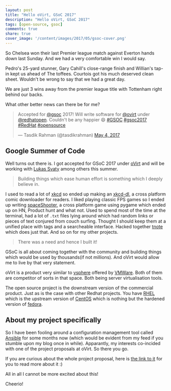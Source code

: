 ```yaml
---
layout: post
title: "Hello oVirt, GSoC 2017"
description: "Hello oVirt, GSoC 2017"
tags: [open-source, gsoc]
comments: true
share: true
cover_image: '/content/images/2017/05/gsoc-cover.png'
---
```


So Chelsea won their last Premier league match against Everton hands down last Sunday. And we had a very comfortable win I would say. 

Pedro's 25-yard stunner, Gary Cahill's close-range finish and Willian's tap-in kept us ahead of The toffees. Courtois got his much deserved clean sheet. Wouldn't be wrong to say that we had a great day.

We are just 3 wins away from the premier league title with Tottenham right behind our backs.

What other better news can there be for me?

<blockquote class="twitter-tweet" data-lang="en"><p lang="en" dir="ltr">Accepted for <a href="https://twitter.com/gsoc">@gsoc</a> 2017! Will write software for <a href="https://twitter.com/ovirt">@ovirt</a> under <a href="https://twitter.com/redhatopen">@redhatopen</a>. Couldn&#39;t be any happier 😄 <a href="https://twitter.com/hashtag/GSOC?src=hash">#GSOC</a> <a href="https://twitter.com/hashtag/gsoc2017?src=hash">#gsoc2017</a> <a href="https://twitter.com/hashtag/RedHat?src=hash">#RedHat</a> <a href="https://twitter.com/hashtag/opensource?src=hash">#opensource</a></p>&mdash; Tasdik Rahman (@tasdikrahman) <a href="https://twitter.com/tasdikrahman/status/860188737376067587">May 4, 2017</a></blockquote>
<script async src="//platform.twitter.com/widgets.js" charset="utf-8"></script>

## Google Summer of Code

Well turns out there is. I got accepted for GSoC 2017 under [oVirt](http://ovirt.org) and will be working with [Lukas Svaty](https://cz.linkedin.com/in/lukas-svaty-4236b573) among others this summer.

> Building things which ease human effort is something which I deeply believe in. 

I used to read a lot of [xkcd](https://xkcd.com/) so ended up making an [xkcd-dl](https://github.com/tasdikrahman/xkcd-dl), a cross platform comic downloader for readers. I liked playing classic FPS games so I ended up writing [spaceShooter](https://github.com/tasdikrahman/spaceShooter), a cross platform game using pygame which ended up on HN, Product hunt and what not. Used to spend most of the time at the terminal, had a lot of `.txt` files lying around which had random links or pieces of text conjured from couch surfing. Thought I should keep them at a unified place with tags and a searcheable interface. Hacked together [tnote](https://github.com/tasdikrahman/tnote) which does just that. And so on for my other projects. 

>There was a need and hence I built it!

GSoC is all about coming together with the community and building things which would be used by thousands(if not millions). And oVirt would allow me to live by that very statement.

oVirt is a product very similar to [vsphere](http://www.vmware.com/in/products/vsphere.html) offered by [VMWare](http://www.vmware.com/). Both of them are competitor of sorts in that space. Both being server virtualisation tools.

The open source project is the downstream version of the commercial product. Just as is the case with other Redhat projects. You have [RHEL](https://www.redhat.com/en/technologies/linux-platforms/enterprise-linux) which is the upstream version of [CentOS](https://www.centos.org/) which is nothing but the hardened version of [fedora](https://getfedora.org/).

## About my project specifically

So I have been fooling around a configuration management tool called [Ansible](https://www.ansible.com/) for some months now (which would be evident from my feed if you stumble upon my blog once in while). Apparantly, my interests co-incided with one of the project proposals at oVirt. So there you go.

If you are curious about the whole project proposal, here is [the link to it]((https://summerofcode.withgoogle.com/projects/#6188534896525312)) for you to read more about it :)

All in all I cannot be more excited about this!

Cheerio!